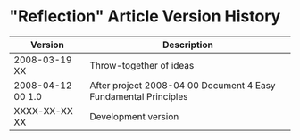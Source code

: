 ﻿"Reflection" Article Version History
====================================

| Version            | Description                                                       |
|--------------------|-------------------------------------------------------------------|
| 2008-03-19 XX      | Throw-together of ideas                                           |
| 2008-04-12 00  1.0 | After project  2008-04 00  Document 4 Easy Fundamental Principles |
| XXXX-XX-XX XX      | Development version                                               |